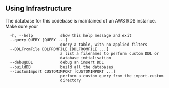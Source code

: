 ## Using Infrastructure

The database for this codebase is maintained of an AWS RDS instance. Make sure your 

```
  -h, --help            show this help message and exit
  --query QUERY [QUERY ...]
                        query a table, with no applied filters
  --DDLFromFile DDLFROMFILE [DDLFROMFILE ...]
                        a list a filenames to perform custom DDL or
                        database intialisation
  --debugDDL            debug an insert DDL
  --buildDB             build all the databases
  --customImport CUSTOMIMPORT [CUSTOMIMPORT ...]
                        perform a custom query from the import-custom       
                        directory
```
